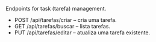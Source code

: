 Endpoints for task (tarefa) management.

- POST /api/tarefas/criar – cria uma tarefa.
- GET /api/tarefas/buscar – lista tarefas.
- PUT /api/tarefas/editar – atualiza uma tarefa existente.
